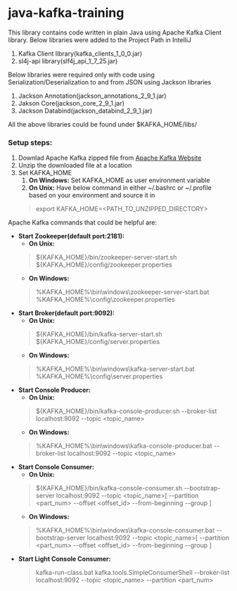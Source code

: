 # java-kafka-training
This library contains code written in plain Java using Apache Kafka Client library.
Below libraries were added to the Project Path in IntelliJ
1. Kafka Client library(kafka_clients_1_0_0.jar)
1. sl4j-api library(slf4j_api_1_7_25.jar)

Below libraries were required only with code using Serialization/Deserialization to and from JSON using Jackson libraries
1. Jackson Annotation(jackson_annotations_2_9_1.jar)
1. Jakson Core(jackson_core_2_9_1.jar)
1. Jackson Databind(jackson_databind_2_9_1.jar)

All the above libraries could be found under $KAFKA_HOME/libs/

### Setup steps:
1. Downlad Apache Kafka zipped file from [Apache Kafka Website](https://kafka.apache.org/downloads)
1. Unzip the downloaded file at a location
1. Set KAFKA_HOME
   1. **On Windows:** Set KAFKA_HOME as user environment variable
   1. **On Unix:** Have below command in either ~/.bashrc or ~/.profile based on your environment and source it in 
   > export KAFKA_HOME=<PATH_TO_UNZIPPED_DIRECTORY>

Apache Kafka commands that could be helpful are:
- **Start Zookeeper(default port:2181):**
  - __**On Unix:**__
  > ${KAFKA_HOME}/bin/zookeeper-server-start.sh ${KAFKA_HOME}/config/zookeeper.properties
  - __**On Windows:**__
  > %KAFKA_HOME%\bin\windows\zookeeper-server-start.bat %KAFKA_HOME%\config\zookeeper.properties
- **Start Broker(default port:9092):**
  - __**On Unix:**__
  > ${KAFKA_HOME}/bin/kafka-server-start.sh ${KAFKA_HOME}/config/server.properties
  - __**On Windows:**__
  > %KAFKA_HOME%\bin\windows\kafka-server-start.bat %KAFKA_HOME%\config\server.properties
- **Start Console Producer:**
  - __**On Unix:**__
  > ${KAFKA_HOME}/bin/kafka-console-producer.sh --broker-list localhost:9092 --topic <topic_name>
  - __**On Windows:**__
  > %KAFKA_HOME%\bin\windows\kafka-console-producer.bat --broker-list localhost:9092 --topic <topic_name>
- **Start Console Consumer:**
  - __**On Unix:**__
  > ${KAFKA_HOME}/bin/kafka-console-consumer.sh --bootstrap-server localhost:9092 --topic <topic_name>[ --partition <part_num> --offset <offset_id> --from-beginning --group ]
  - __**On Windows:**__
  > %KAFKA_HOME%\bin\windows\kafka-console-consumer.bat --bootstrap-server localhost:9092 --topic <topic_name>[ --partition <part_num> --offset <offset_id> --from-beginning --group ]
- **Start Light Console Consumer:**
  > kafka-run-class.bat kafka.tools.SimpleConsumerShell --broker-list localhost:9092 --topic <topic_name> --partition <part_num>
